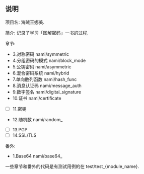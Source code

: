 ## 说明
项目名: 海贼王娜美.

简介: 记录了学习「图解密码」一书的过程.

章节:
  - 3.对称密码 nami/symmetric
  - 4.分组密码的模式 nami/block_mode
  - 5.公钥密码 nami/asymmetric
  - 6.混合密码系统 nami/hybrid
  - 7.单向散列函数 nami/hash_func
  - 8.消息认证码 nami/message_auth
  - 9.数字签名 nami/digital_signature
  - 10.证书 nami/certificate
  - [ ] 11.密钥
  - 12.随机数 nami/random_
  - [ ] 13.PGP
  - [ ] 14.SSL/TLS

番外:
  - 1.Base64 nami/base64_

一些章节和番外的代码是有测试用例的在 test/test_{module_name}.
